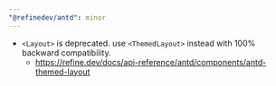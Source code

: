 ```yaml
---
"@refinedev/antd": minor
---
```


-   `<Layout>` is deprecated. use `<ThemedLayout>` instead with 100% backward compatibility.
    -   https://refine.dev/docs/api-reference/antd/components/antd-themed-layout
